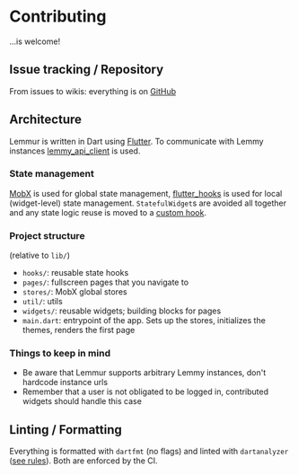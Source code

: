# Contributing

...is welcome!

## Issue tracking / Repository

From issues to wikis: everything is on [GitHub](https://github.com/krawieck/lemmur)

## Architecture

Lemmur is written in Dart using [Flutter](https://flutter.dev/docs). To communicate with Lemmy instances [lemmy_api_client](https://github.com/krawieck/lemmy_api_client) is used.

### State management

[MobX](https://github.com/mobxjs/mobx.dart) is used for global state management, [flutter_hooks](https://github.com/rrousselGit/flutter_hooks) is used for local (widget-level) state management. `StatefulWidget`s are avoided all together and any state logic reuse is moved to a [custom hook](./lib/hooks).

### Project structure

(relative to `lib/`)

- `hooks/`: reusable state hooks
- `pages/`: fullscreen pages that you navigate to
- `stores/`: MobX global stores
- `util/`: utils
- `widgets/`: reusable widgets; building blocks for pages
- `main.dart`: entrypoint of the app. Sets up the stores, initializes the themes, renders the first page

### Things to keep in mind

- Be aware that Lemmur supports arbitrary Lemmy instances, don't hardcode instance urls
- Remember that a user is not obligated to be logged in, contributed widgets should handle this case

## Linting / Formatting

Everything is formatted with `dartfmt` (no flags) and linted with `dartanalyzer` ([see rules](analysis_options.yaml)). Both are enforced by the CI.
